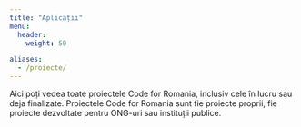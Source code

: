 ```yaml
---
title: "Aplicații"
menu:
  header:
    weight: 50

aliases:
  - /proiecte/
---
```

Aici poți vedea toate proiectele Code for Romania, inclusiv cele în lucru sau deja finalizate. Proiectele Code for Romania sunt fie proiecte proprii, fie proiecte dezvoltate pentru ONG-uri sau instituții publice.

